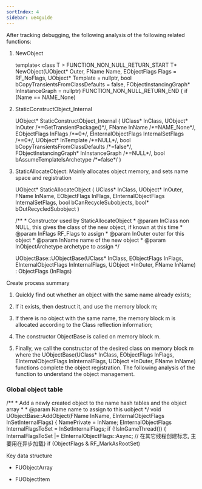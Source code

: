```yaml
---
sortIndex: 4
sidebar: ue4guide
---
```


After tracking debugging, the following analysis of the following related functions:

1. NewObject

   template&lt; class T > FUNCTION_NON_NULL_RETURN_START T\* NewObject(UObject\* Outer, FName Name, EObjectFlags Flags = RF_NoFlags, UObject\* Template = nullptr, bool bCopyTransientsFromClassDefaults = false, FObjectInstancingGraph\* InInstanceGraph = nullptr) FUNCTION_NON_NULL_RETURN_END { if (Name == NAME_None)


2. StaticConstructObject_Internal

   UObject\* StaticConstructObject_Internal ( UClass\* InClass, UObject\* InOuter /\*=GetTransientPackage()\*/, FName InName /\*=NAME_None\*/, EObjectFlags InFlags /\*=0\*/, EInternalObjectFlags InternalSetFlags /\*=0\*/, UObject\* InTemplate /\*=NULL\*/, bool bCopyTransientsFromClassDefaults /\*=false\*/, FObjectInstancingGraph\* InInstanceGraph /\*=NULL\*/, bool bAssumeTemplateIsArchetype /\*=false\*/ )


3. StaticAllocateObject: Mainly allocates object memory, and sets name space and registration

   UObject\* StaticAllocateObject ( UClass\* InClass, UObject\* InOuter, FName InName, EObjectFlags InFlags, EInternalObjectFlags InternalSetFlags, bool bCanRecycleSubobjects, bool\* bOutRecycledSubobject )

   /\*\* * Constructor used by StaticAllocateObject * @param InClass non NULL, this gives the class of the new object, if known at this time * @param InFlags RF_Flags to assign * @param InOuter outer for this object * @param InName name of the new object * @param InObjectArchetype archetype to assign \*/

   UObjectBase::UObjectBase(UClass* InClass, EObjectFlags InFlags, EInternalObjectFlags InInternalFlags, UObject *InOuter, FName InName) : ObjectFlags (InFlags)

Create process summary

1. Quickly find out whether an object with the same name already exists;

1. If it exists, then destruct it, and use the memory block m;

1. If there is no object with the same name, the memory block m is allocated according to the Class reflection information;

1. The constructor ObjectBase is called on memory block m.

1. Finally, we call the constructor of the desired class on memory block m where the UObjectBase(UClass\* InClass, EObjectFlags InFlags, EInternalObjectFlags InInternalFlags, UObject \*InOuter, FName InName) functions complete the object registration. The following analysis of the function to understand the object management.

### **Global object table**

/\*\* \* Add a newly created object to the name hash tables and the object array \* \* @param Name name to assign to this uobject \*/ void UObjectBase::AddObject(FName InName, EInternalObjectFlags InSetInternalFlags) { NamePrivate = InName; EInternalObjectFlags InternalFlagsToSet = InSetInternalFlags; if (!IsInGameThread()) { InternalFlagsToSet |= EInternalObjectFlags::Async; // 在其它线程创建标志, 主要用在异步加载} if (ObjectFlags & RF_MarkAsRootSet)

Key data structure

- FUObjectArray

- FUObjectItem
